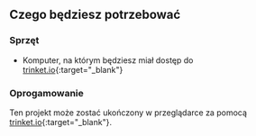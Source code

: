 ## Czego będziesz potrzebować

### Sprzęt

+ Komputer, na którym będziesz miał dostęp do [trinket.io](https://trinket.io){:target="_blank"}

### Oprogamowanie

Ten projekt może zostać ukończony w przeglądarce za pomocą [trinket.io](https://trinket.io){:target="_blank"}.